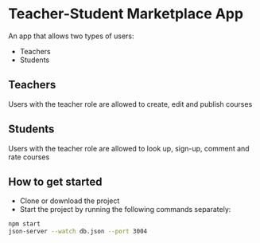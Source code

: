 # Teacher-Student Marketplace App

An app that allows two types of users: 
- Teachers 
- Students

## Teachers
Users with the teacher role are allowed to create, edit and publish courses

## Students

Users with the teacher role are allowed to look up, sign-up, comment and rate courses

## How to get started

- Clone or download the project
- Start the project by running the following commands separately:

```sh
npm start
json-server --watch db.json --port 3004
```
